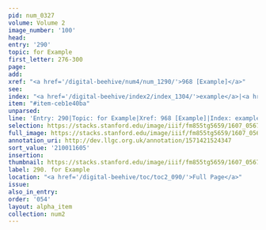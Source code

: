 ```yaml
---
pid: num_0327
volume: Volume 2
image_number: '100'
head:
entry: '290'
topic: for Example
first_letter: 276-300
page:
add:
xref: "<a href='/digital-beehive/num4/num_1290/'>968 [Example]</a>"
see:
index: "<a href='/digital-beehive/index2/index_1304/'>example</a>|<a href='/digital-beehive/index4/index_2878/'>pattern</a>"
item: "#item-ceb1e40ba"
unparsed:
line: 'Entry: 290|Topic: for Example|Xref: 968 [Example]|Index: example|Index: pattern|#item-ceb1e40ba'
selection: https://stacks.stanford.edu/image/iiif/fm855tg5659/1607_0567/785,1605,2996,809/full/0/default.jpg
full_image: https://stacks.stanford.edu/image/iiif/fm855tg5659/1607_0567/full/full/0/default.jpg
annotation_uri: http://dev.llgc.org.uk/annotation/1571421524347
sort_value: '210011605'
insertion:
thumbnail: https://stacks.stanford.edu/image/iiif/fm855tg5659/1607_0567/785,1605,600,180/250,/0/default.jpg
label: 290. for Example
location: "<a href='/digital-beehive/toc/toc2_090/'>Full Page</a>"
issue:
also_in_entry:
order: '054'
layout: alpha_item
collection: num2
---
```

